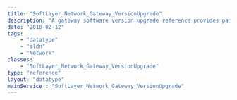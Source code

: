 ```yaml
---
title: "SoftLayer_Network_Gateway_VersionUpgrade"
description: "A gateway software version upgrade reference provides pairing for possible upgrades from a given versin. "
date: "2018-02-12"
tags:
    - "datatype"
    - "sldn"
    - "Network"
classes:
    - "SoftLayer_Network_Gateway_VersionUpgrade"
type: "reference"
layout: "datatype"
mainService : "SoftLayer_Network_Gateway_VersionUpgrade"
---
```


